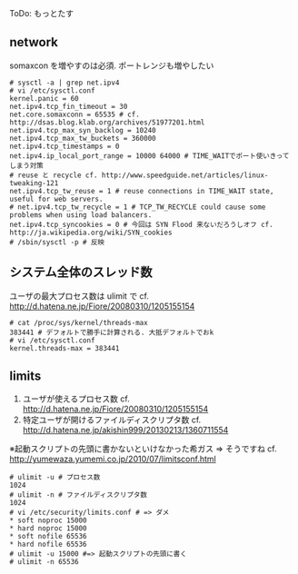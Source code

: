 ToDo: もっとたす

## network

somaxcon を増やすのは必須. ポートレンジも増やしたい

```
# sysctl -a | grep net.ipv4
# vi /etc/sysctl.conf
kernel.panic = 60
net.ipv4.tcp_fin_timeout = 30
net.core.somaxconn = 65535 # cf. http://dsas.blog.klab.org/archives/51977201.html
net.ipv4.tcp_max_syn_backlog = 10240
net.ipv4.tcp_max_tw_buckets = 360000
net.ipv4.tcp_timestamps = 0
net.ipv4.ip_local_port_range = 10000 64000 # TIME_WAITでポート使いきってしまう対策
# reuse と recycle cf. http://www.speedguide.net/articles/linux-tweaking-121
net.ipv4.tcp_tw_reuse = 1 # reuse connections in TIME_WAIT state, useful for web servers. 
# net.ipv4.tcp_tw_recycle = 1 # TCP_TW_RECYCLE could cause some problems when using load balancers.
net.ipv4.tcp_syncookies = 0 # 今回は SYN Flood 来ないだろうしオフ cf. http://ja.wikipedia.org/wiki/SYN_cookies
# /sbin/sysctl -p # 反映
```

## システム全体のスレッド数

ユーザの最大プロセス数は ulimit で cf. http://d.hatena.ne.jp/Fiore/20080310/1205155154

```
# cat /proc/sys/kernel/threads-max
383441 # デフォルトで勝手に計算される. 大抵デフォルトでおk
# vi /etc/sysctl.conf
kernel.threads-max = 383441 
```

## limits

1. ユーザが使えるプロセス数  cf. http://d.hatena.ne.jp/Fiore/20080310/1205155154
1. 特定ユーザが開けるファイルディスクリプタ数 cf. http://d.hatena.ne.jp/akishin999/20130213/1360711554

※起動スクリプトの先頭に書かないといけなかった希ガス => そうですね cf. http://yumewaza.yumemi.co.jp/2010/07/limitsconf.html

```
# ulimit -u # プロセス数
1024
# ulimit -n # ファイルディスクリプタ数
1024
# vi /etc/security/limits.conf # => ダメ
* soft noproc 15000
* hard noproc 15000
* soft nofile 65536
* hard nofile 65536
# ulimit -u 15000 #=> 起動スクリプトの先頭に書く
# ulimit -n 65536
```

<!--
syn cookieは無効にしてみる. SYN Flood 攻撃こないだろうし 

```
# cat /proc/sys/net/ipv4/tcp_syncookies
1
# echo 0 > /proc/sys/net/ipv4/tcp_syncookies
```
-->
